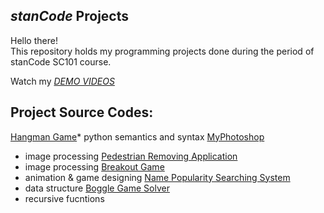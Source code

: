 ## *stanCode* Projects
Hello there!\
This repository holds my programming projects done during the period of stanCode SC101 course.

Watch my *[DEMO VIDEOS](https://drive.google.com/drive/folders/1hwXLmduCvzQJxhGYPXgzEJ2XoPmezf2y?usp=sharing)*

## Project Source Codes:
[Hangman Game](https://github.com/JasmineTsai1995/MystanCodeProject/blob/main/stanCode-Projects/hangman_game/hangman.py)* python semantics and syntax
[MyPhotoshop](https://github.com/JasmineTsai1995/MystanCodeProject/tree/main/stanCode-Projects/my_photoshop)
 * image processing
[Pedestrian Removing Application](https://github.com/JasmineTsai1995/MystanCodeProject/tree/main/stanCode-Projects/my_drawing)
 * image processing
[Breakout Game](https://github.com/JasmineTsai1995/MystanCodeProject/blob/main/stanCode-Projects/break_out_game/breakout.py)
 * animation & game designing
[Name Popularity Searching System](https://github.com/JasmineTsai1995/MystanCodeProject/blob/main/stanCode-Projects/name_searching_system/babygraphics.py)
 * data structure
[Boggle Game Solver](https://github.com/JasmineTsai1995/MystanCodeProject/blob/main/stanCode-Projects/boggle_game_solver/boggle.py)
 * recursive fucntions

